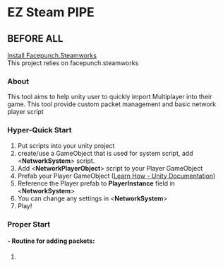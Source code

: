 # EZ Steam PIPE
## BEFORE ALL
[Install Facepunch.Steamworks](https://github.com/Facepunch/Facepunch.Steamworks.git) <br>
This project relies on facepunch.steamworks
### About
This tool aims to help unity user to quickly import Multiplayer into their game. This tool provide custom packet management and basic network player script
### Hyper-Quick Start
1. Put scripts into your unity project
2. create/use a GameObject that is used for system script, add <**NetworkSystem**> script.
3. Add <**NetworkPlayerObject**> script to your Player GameObject
4. Prefab your Player GameObject ([Learn How - Unity Documentation](https://docs.unity3d.com/6000.2/Documentation/Manual/Prefabs.html))
5. Reference the Player prefab to **PlayerInstance** field in <**NetworkSystem**>
6. You can change any settings in <**NetworkSystem**>
7. Play!
### Proper Start
#### - Routine for adding packets:
1. 
